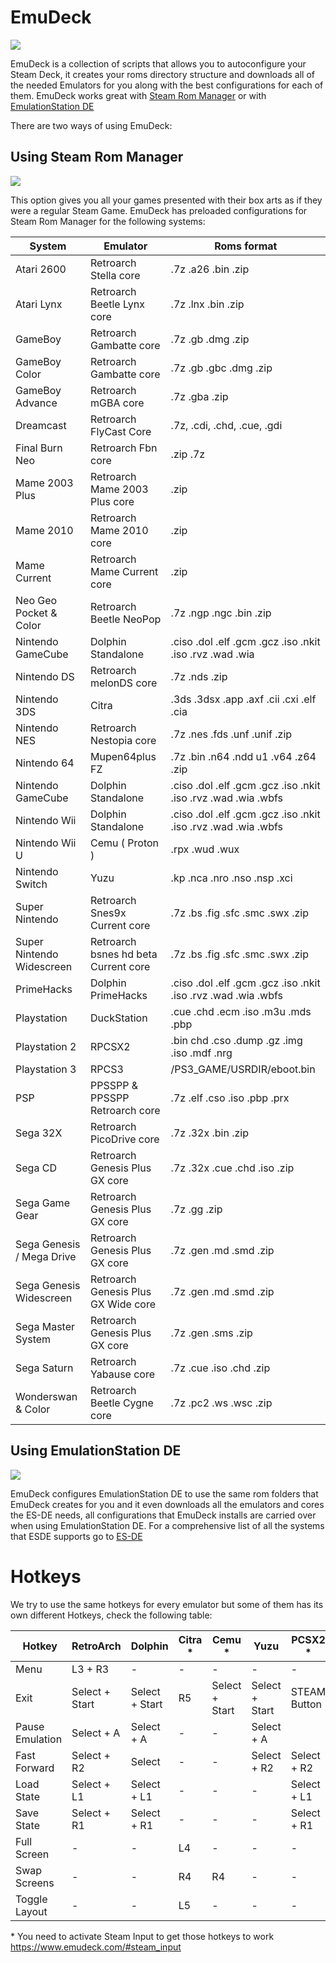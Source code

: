 # EmuDeck

<img src="https://www.emudeck.com/img/hero.png">

EmuDeck is a collection of scripts that allows you to autoconfigure your Steam Deck, it creates your roms directory structure and downloads all of the needed Emulators for you along with the best configurations for each of them. EmuDeck works great with [Steam Rom Manager](https://github.com/SteamGridDB/steam-rom-manager) or with [EmulationStation DE](https://es-de.org)

There are two ways of using EmuDeck:

## Using Steam Rom Manager

<img src="https://www.emudeck.com/img/ss1.png">

This option gives you all your games presented with their box arts as if they were a regular Steam Game.
EmuDeck has preloaded configurations for Steam Rom Manager for the following systems:

| System                    | Emulator                             | Roms format                                                    |
| ------------------------- | ------------------------------------ | -------------------------------------------------------------- |
| Atari 2600                | Retroarch Stella core                | .7z .a26 .bin .zip                                             |
| Atari Lynx                | Retroarch Beetle Lynx core           | .7z .lnx .bin .zip                                             |
| GameBoy                   | Retroarch Gambatte core              | .7z .gb .dmg .zip                                              |
| GameBoy Color             | Retroarch Gambatte core              | .7z .gb .gbc .dmg .zip                                         |
| GameBoy Advance           | Retroarch mGBA core                  | .7z .gba .zip                                                  |
| Dreamcast                 | Retroarch FlyCast Core               | .7z, .cdi, .chd, .cue, .gdi                                    |
| Final Burn Neo            | Retroarch Fbn core                   | .zip .7z                                                       |
| Mame 2003 Plus            | Retroarch Mame 2003 Plus core        | .zip                                                           |
| Mame 2010                 | Retroarch Mame 2010 core             | .zip                                                           |
| Mame Current              | Retroarch Mame Current core          | .zip                                                           |
| Neo Geo Pocket & Color    | Retroarch Beetle NeoPop              | .7z .ngp .ngc .bin .zip                                        |
| Nintendo GameCube         | Dolphin Standalone                   | .ciso .dol .elf .gcm .gcz .iso .nkit .iso .rvz .wad .wia       |
| Nintendo DS               | Retroarch melonDS core               | .7z .nds .zip                                                  |
| Nintendo 3DS              | Citra                                | .3ds .3dsx .app .axf .cii .cxi .elf .cia                       |
| Nintendo NES              | Retroarch Nestopia core              | .7z .nes .fds .unf .unif .zip                                  |
| Nintendo 64               | Mupen64plus FZ                       | .7z .bin .n64 .ndd u1 .v64 .z64 .zip                           |
| Nintendo GameCube         | Dolphin Standalone                   | .ciso .dol .elf .gcm .gcz .iso .nkit .iso .rvz .wad .wia .wbfs |
| Nintendo Wii              | Dolphin Standalone                   | .ciso .dol .elf .gcm .gcz .iso .nkit .iso .rvz .wad .wia .wbfs |
| Nintendo Wii U            | Cemu ( Proton )                      | .rpx .wud .wux                                                 |
| Nintendo Switch           | Yuzu                                 | .kp .nca .nro .nso .nsp .xci                                   |
| Super Nintendo            | Retroarch Snes9x Current core        | .7z .bs .fig .sfc .smc .swx .zip                               |
| Super Nintendo Widescreen | Retroarch bsnes hd beta Current core | .7z .bs .fig .sfc .smc .swx .zip                               |
| PrimeHacks                | Dolphin PrimeHacks                   | .ciso .dol .elf .gcm .gcz .iso .nkit .iso .rvz .wad .wia .wbfs |
| Playstation               | DuckStation                          | .cue .chd .ecm .iso .m3u .mds .pbp                             |
| Playstation 2             | RPCSX2                               | .bin chd .cso .dump .gz .img .iso .mdf .nrg                    |
| Playstation 3             | RPCS3                                | /PS3_GAME/USRDIR/eboot.bin                                     |
| PSP                       | PPSSPP & PPSSPP Retroarch core       | .7z .elf .cso .iso .pbp .prx                                   |
| Sega 32X                  | Retroarch PicoDrive core             | .7z .32x .bin .zip                                             |
| Sega CD                   | Retroarch Genesis Plus GX core       | .7z .32x .cue .chd .iso .zip                                   |
| Sega Game Gear            | Retroarch Genesis Plus GX core       | .7z .gg .zip                                                   |
| Sega Genesis / Mega Drive | Retroarch Genesis Plus GX core       | .7z .gen .md .smd .zip                                         |
| Sega Genesis Widescreen   | Retroarch Genesis Plus GX Wide core  | .7z .gen .md .smd .zip                                         |
| Sega Master System        | Retroarch Genesis Plus GX core       | .7z .gen .sms .zip                                             |
| Sega Saturn               | Retroarch Yabause core               | .7z .cue .iso .chd .zip                                        |
| Wonderswan & Color        | Retroarch Beetle Cygne core          | .7z .pc2 .ws .wsc .zip                                         |

## Using EmulationStation DE

<img src="https://es-de.org/____impro/1/onewebmedia/ES-DE_logo.png?etag=%226071-6041244a%22&sourceContentType=image%2Fpng&ignoreAspectRatio&resize=240%2B168">

EmuDeck configures EmulationStation DE to use the same rom folders that EmuDeck creates for you and it even downloads all the emulators and cores the ES-DE needs, all configurations that EmuDeck installs are carried over when using EmulationStation DE. For a comprehensive list of all the systems that ESDE supports go to [ES-DE](https://es-de.org)

# Hotkeys

We try to use the same hotkeys for every emulator but some of them has its own different Hotkeys, check the following table:

|  Hotkey         | RetroArch      | Dolphin        | Citra \* | Cemu \*        | Yuzu           | PCSX2 \*     | RPCS3        |
| --------------- | -------------- | -------------- | -------- | -------------- | -------------- | ------------ | ------------ |
| Menu            | L3 + R3        | -              | -        | -              | -              | -            | -            |
| Exit            | Select + Start | Select + Start | R5       | Select + Start | Select + Start | STEAM Button | STEAM Button |
| Pause Emulation | Select + A     | Select + A     | -        | -              | Select + A     |              | -            |
| Fast Forward    | Select + R2    | Select         | -        | -              | Select + R2    | Select + R2  | -            |
| Load State      | Select + L1    | Select + L1    | -        | -              | -              | Select + L1  | -            |
| Save State      | Select + R1    | Select + R1    | -        | -              | -              | Select + R1  | -            |
| Full Screen     | -              | -              | L4       | -              | -              | -            | -            |
| Swap Screens    | -              | -              | R4       | R4             | -              | -            | -            |
| Toggle Layout   | -              | -              | L5       | -              | -              | -            | -            |

\* You need to activate Steam Input to get those hotkeys to work https://www.emudeck.com/#steam_input
